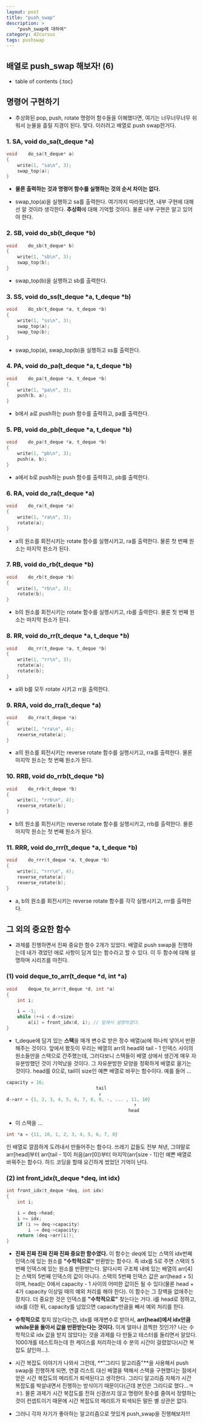 ```yaml
---
layout: post
title: "push_swap"
description: >
    "push_swap에 대하여"
category: 42cursus
tags: pushswap
---
```

## 배열로 push_swap 해보자! (6)

* table of contents
{:toc}

## 명령어 구현하기

- 추상화된 pop, push, rotate 명령어 함수들을 이해했다면, 여기는 너무너무너무 쉬워서 눈물을 흘릴 지경이 된다. 맞다. 이러려고 배열로 push swap한거다.

### 1. SA, void do_sa(t_deque *a)

~~~c
void	do_sa(t_deque* a)
{
	write(1, "sa\n", 3); 
	swap_top(a);
}
~~~

- **물론 출력하는 것과 명령어 함수를 실행하는 것의 순서 차이는 없다.**

- swap_top(a)을 실행하고 sa를 출력한다. 여기까지 따라왔다면, 내부 구현에 대해선 알 것이라 생각한다. **추상화**에 대해 기억할 것이다. 물론 내부 구현은 알고 있어야 한다.

### 2. SB, void do_sb(t_deque *b)

~~~c
void	do_sb(t_deque* b)
{
	write(1, "sb\n", 3);
	swap_top(b);
}
~~~

- swap_top(b)을 실행하고 sb를 출력한다.

### 3. SS, void do_ss(t_deque *a, t_deque *b)

~~~c
void	do_sb(t_deque *a, t_deque *b)
{
	write(1, "ss\n", 3);
	swap_top(a);
	swap_top(b);
}
~~~

- swap_top(a), swap_top(b)을 실행하고 ss를 출력한다.

### 4. PA, void do_pa(t_deque *a, t_deque *b)

~~~c
void	do_pa(t_deque *a, t_deque *b)
{
	write(1, "pa\n", 3);
	push(b, a);
}
~~~

- b에서 a로 push하는 push 함수를 출력하고, pa를 출력한다.

### 5. PB, void do_pb(t_deque *a, t_deque *b)

~~~c
void	do_pa(t_deque *a, t_deque *b)
{
	write(1, "pb\n", 3);
	push(a, b);
}
~~~

- a에서 b로 push하는 push 함수를 출력하고, pb를 출력한다.

### 6. RA, void do_ra(t_deque *a)

~~~c
void	do_ra(t_deque *a)
{
	write(1, "ra\n", 3);
	rotate(a);
}
~~~

- a의 원소를 회전시키는 rotate 함수를 실행시키고, ra를 출력한다. 물론 첫 번째 원소는 마지막 원소가 된다.

### 7. RB, void do_rb(t_deque *b)

~~~c
void	do_rb(t_deque *b)
{
	write(1, "rb\n", 3);
	rotate(b);
}
~~~

- b의 원소를 회전시키는 rotate 함수를 실행시키고, rb를 출력한다. 물론 첫 번째 원소는 마지막 원소가 된다.

### 8. RR, void	do_rr(t_deque *a, t_deque *b)

~~~c
void	do_rr(t_deque *a, t_deque *b)
{
	write(1, "rr\n", 3);
	rotate(a);
	rotate(b);
}
~~~

- a와 b를 모두 rotate 시키고 rr을 출력한다.

### 9. RRA, void	do_rra(t_deque *a)

~~~c
void	do_rra(t_deque *a)
{
	write(1, "rra\n", 4);
	reverse_rotate(a);
}
~~~

- a의 원소를 회전시키는 reverse rotate 함수를 실행시키고, rra를 출력한다. 물론 마지막 원소는 첫 번째 원소가 된다.

### 10. RRB, void	do_rrb(t_deque *b)

~~~c
void	do_rrb(t_deque *b)
{
	write(1, "rrb\n", 4);
	reverse_rotate(b);
}
~~~

- b의 원소를 회전시키는 reverse rotate 함수를 실행시키고, rrb를 출력한다. 물론 마지막 원소는 첫 번째 원소가 된다.

### 11. RRR, void	do_rrr(t_deque *a, t_deque *b)

~~~c
void	do_rrr(t_deque *a, t_deque *b)
{
	write(1, "rrr\n", 4);
	reverse_rotate(a);
	reverse_rotate(b);
}
~~~

- a, b의 원소를 회전시키는 reverse rotate 함수를 각각 실행시키고, rrr를 출력한다.

## 그 외의 중요한 함수

- 과제를 진행하면서 진짜 중요한 함수 2개가 있었다. 배열로 push swap을 진행하는데 내가 겪었던 애로 사항이 담겨 있는 함수라고 할 수 있다. 이 두 함수에 대해 설명하며 시리즈를 마친다.

### (1) void	deque_to_arr(t_deque *d, int *a)

~~~c
void	deque_to_arr(t_deque *d, int *a)
{
	int	i;

	i = -1;
	while (++i < d->size)
		a[i] = front_idx(d, i); // 밑에서 설명하겠다.
}
~~~

- t_deque에 담겨 있는 **스택**을 매개 변수로 받은 정수 배열(a)에 하나씩 넣어서 반환해주는 것이다. 앞에서 봤듯이 우리는 배열의 arr의 head와 tail - 1 인덱스 사이의 원소들만을 스택으로 간주했는데, 그러다보니 스택들이 배열 상에서 생긴게 매우 자유분방했던 것이 기억났을 것이다. 그 자유분방한 모양을 정확하게 배열로 옮기는 것이다. head를 0으로, tail이 size인 예쁜 배열로 바꾸는 함수이다. 예를 들어 ... 

~~~c
capacity = 16;
                                 tail
                                  ↓
d->arr = {1, 2, 3, 4, 5, 6, 7, 8, 9, -, ... , 11, 10} 
                                               ↑                       
                                             head    
~~~

- 이 스택을 ...

~~~c
int *a = {11, 10, 1, 2, 3, 4, 5, 6, 7, 8} 
~~~

  인 배열로 깔끔하게 도려내서 만들어주는 함수다. 쓰레기 값들도 전부 쳐낸, 그야말로 arr[head]부터 arr[tail - 1]이 처음(arr[0])부터 마지막(arr[size - 1])인 예쁜 배열로 바꿔주는 함수다. 하드 코딩을 할때 요긴하게 썼었던 기억이 난다. 

### (2) int	front_idx(t_deque *deq, int idx)

~~~c
int	front_idx(t_deque *deq, int idx)
{
	int	i;

	i = deq->head;
	i += idx;
	if (i >= deq->capacity)
		i -= deq->capacity;
	return (deq->arr[i]);
}
~~~

- **진짜 진짜 진짜 진짜 진짜 중요한 함수였다.** 이 함수는 deq에 있는 스택의 idx번째 인덱스에 있는 원소를 **"수학적으로"** 반환받는 함수다. 즉 idx를 5로 주면 스택의 5번째 인덱스에 있는 원소를 반환받는다. 알다시피 구조체 내에 있는 배열의 arr[4]는 스택의 5번째 인덱스의 값이 아니다. 스택의 5번째 인덱스 값은 arr[head + 5]이며, head는 0에서 capacity - 1 사이의 어떠한 값이든 될 수 있다(물론 head + 4가 capacity 이상일 때의 예외 처리를 해야 한다). 이 함수는 그 장벽을 없애주는 장치다. 더 중요한 것은 인덱스를 **"수학적으로"** 찾는다는 거다. i를 head로 정하고, idx를 더한 뒤, capacity를 넘었으면 capacity만큼을 빼서 예외 처리를 한다.

- **수학적으로** 찾지 않는다는건, idx를 매개변수로 받아서, **arr[head]에서 idx만큼 while문을 돌아서 값을 반환받는다는 것이다.** 이게 얼마나 끔찍한 짓인가? 나는 수학적으로 idx 값을 받지 않았다는 것을 과제를 다 만들고 테스터를 돌리면서 알았다. 1000개를 테스트하는데 한 케이스를 처리하는데 수 분의 시간이 걸렸었다(시간 복잡도 살인마...).

- 시간 복잡도 이야기가 나와서 그런데, **"그리디 알고리즘"**을 사용해서 push swap을 진행하게 되면, 연결 리스트 대신 배열을 택해서 스택을 구현했다는 점에서 얻은 시간 복잡도의 메리트가 퇴색된다고 생각한다. 그리디 알고리즘 자체가 시간 복잡도를 박살내면서 진행하는 방식이기 때문이다(근데 본인은 그리디로 했다...ㅋㅎ). 물론 과제가 시간 복잡도를 전혀 신경쓰지 않고 명령어 횟수를 줄여서 정렬하는 것이 컨셉트이기 때문에 시간 복잡도의 메리트가 퇴색되든 말든 별 상관은 없다.

- 그러니 각자 자기가 좋아하는 알고리즘으로 멋있게 push_swap을 진행해보자!!!